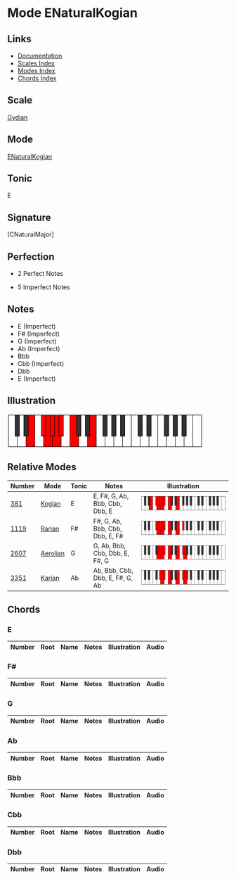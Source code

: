 # Mode ENaturalKogian

## Links

- [Documentation](index.md)
- [Scales Index](Scales.md)
- [Modes Index](Modes.md)
- [Chords Index](Chords.md)

## Scale

[Gydian](ScaleGydian.md)

## Mode

[ENaturalKogian](ModeENaturalKogian.md)

## Tonic

E

## Signature

[CNaturalMajor]

## Perfection

 - 2 Perfect Notes

 - 5 Imperfect Notes

## Notes

- E (Imperfect)
- F# (Imperfect)
- G (Imperfect)
- Ab (Imperfect)
- Bbb
- Cbb (Imperfect)
- Dbb
- E (Imperfect)

## Illustration

![ENaturalKogian](ModeENaturalKogian.png)

## Relative Modes

| Number | Mode | Tonic | Notes | Illustration |
|--------|------|-------|-------|--------------|
| [381](https://ianring.com/musictheory/scales/381) | [Kogian](ModeKogian.md) | E | E, F#, G, Ab, Bbb, Cbb, Dbb, E | ![ENaturalKogian](ModeENaturalKogian.png) |
| [1119](https://ianring.com/musictheory/scales/1119) | [Rarian](ModeRarian.md) | F# | F#, G, Ab, Bbb, Cbb, Dbb, E, F# | ![FSharpRarian](ModeFSharpRarian.png) |
| [2607](https://ianring.com/musictheory/scales/2607) | [Aerolian](ModeAerolian.md) | G | G, Ab, Bbb, Cbb, Dbb, E, F#, G | ![GNaturalAerolian](ModeGNaturalAerolian.png) |
| [3351](https://ianring.com/musictheory/scales/3351) | [Karian](ModeKarian.md) | Ab | Ab, Bbb, Cbb, Dbb, E, F#, G, Ab | ![AFlatKarian](ModeAFlatKarian.png) |

## Chords

### E

| Number | Root | Name | Notes | Illustration | Audio |
|--------|------|------|-------|--------------|-------|

### F#

| Number | Root | Name | Notes | Illustration | Audio |
|--------|------|------|-------|--------------|-------|

### G

| Number | Root | Name | Notes | Illustration | Audio |
|--------|------|------|-------|--------------|-------|

### Ab

| Number | Root | Name | Notes | Illustration | Audio |
|--------|------|------|-------|--------------|-------|

### Bbb

| Number | Root | Name | Notes | Illustration | Audio |
|--------|------|------|-------|--------------|-------|

### Cbb

| Number | Root | Name | Notes | Illustration | Audio |
|--------|------|------|-------|--------------|-------|

### Dbb

| Number | Root | Name | Notes | Illustration | Audio |
|--------|------|------|-------|--------------|-------|

